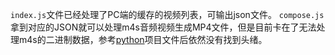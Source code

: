 `index.js`文件已经处理了PC端的缓存的视频列表，可输出json文件。
`compose.js`拿到对应的JSON就可以处理m4s音频视频生成MP4文件，但是目前卡在了无法处理m4s的二进制数据，参考[python](https://github.com/molihuan/BilibiliCacheVideoMergePython)项目文件后依然没有找到头绪。